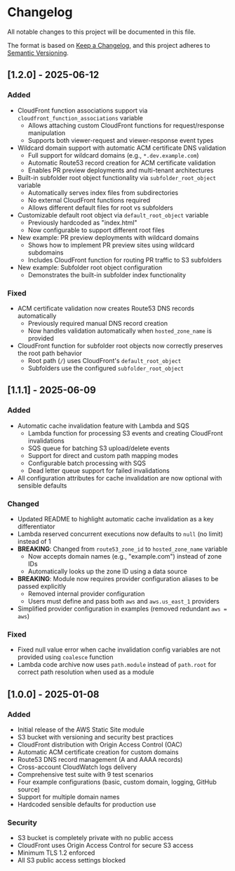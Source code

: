 # Changelog

All notable changes to this project will be documented in this file.

The format is based on [Keep a Changelog](https://keepachangelog.com/en/1.0.0/),
and this project adheres to [Semantic Versioning](https://semver.org/spec/v2.0.0.html).

## [1.2.0] - 2025-06-12

### Added

- CloudFront function associations support via `cloudfront_function_associations` variable
  - Allows attaching custom CloudFront functions for request/response manipulation
  - Supports both viewer-request and viewer-response event types
- Wildcard domain support with automatic ACM certificate DNS validation
  - Full support for wildcard domains (e.g., `*.dev.example.com`)
  - Automatic Route53 record creation for ACM certificate validation
  - Enables PR preview deployments and multi-tenant architectures
- Built-in subfolder root object functionality via `subfolder_root_object` variable
  - Automatically serves index files from subdirectories
  - No external CloudFront functions required
  - Allows different default files for root vs subfolders
- Customizable default root object via `default_root_object` variable
  - Previously hardcoded as "index.html"
  - Now configurable to support different root files
- New example: PR preview deployments with wildcard domains
  - Shows how to implement PR preview sites using wildcard subdomains
  - Includes CloudFront function for routing PR traffic to S3 subfolders
- New example: Subfolder root object configuration
  - Demonstrates the built-in subfolder index functionality

### Fixed

- ACM certificate validation now creates Route53 DNS records automatically
  - Previously required manual DNS record creation
  - Now handles validation automatically when `hosted_zone_name` is provided
- CloudFront function for subfolder root objects now correctly preserves the root path behavior
  - Root path (`/`) uses CloudFront's `default_root_object`
  - Subfolders use the configured `subfolder_root_object`

## [1.1.1] - 2025-06-09

### Added

- Automatic cache invalidation feature with Lambda and SQS
  - Lambda function for processing S3 events and creating CloudFront invalidations
  - SQS queue for batching S3 upload/delete events
  - Support for direct and custom path mapping modes
  - Configurable batch processing with SQS
  - Dead letter queue support for failed invalidations
- All configuration attributes for cache invalidation are now optional with sensible defaults

### Changed

- Updated README to highlight automatic cache invalidation as a key differentiator
- Lambda reserved concurrent executions now defaults to `null` (no limit) instead of 1
- **BREAKING**: Changed from `route53_zone_id` to `hosted_zone_name` variable
  - Now accepts domain names (e.g., "example.com") instead of zone IDs
  - Automatically looks up the zone ID using a data source
- **BREAKING**: Module now requires provider configuration aliases to be passed explicitly
  - Removed internal provider configuration
  - Users must define and pass both `aws` and `aws.us_east_1` providers
- Simplified provider configuration in examples (removed redundant `aws = aws`)

### Fixed

- Fixed null value error when cache invalidation config variables are not provided using `coalesce` function
- Lambda code archive now uses `path.module` instead of `path.root` for correct path resolution when used as a module

## [1.0.0] - 2025-01-08

### Added

- Initial release of the AWS Static Site module
- S3 bucket with versioning and security best practices
- CloudFront distribution with Origin Access Control (OAC)
- Automatic ACM certificate creation for custom domains
- Route53 DNS record management (A and AAAA records)
- Cross-account CloudWatch logs delivery
- Comprehensive test suite with 9 test scenarios
- Four example configurations (basic, custom domain, logging, GitHub source)
- Support for multiple domain names
- Hardcoded sensible defaults for production use

### Security

- S3 bucket is completely private with no public access
- CloudFront uses Origin Access Control for secure S3 access
- Minimum TLS 1.2 enforced
- All S3 public access settings blocked
